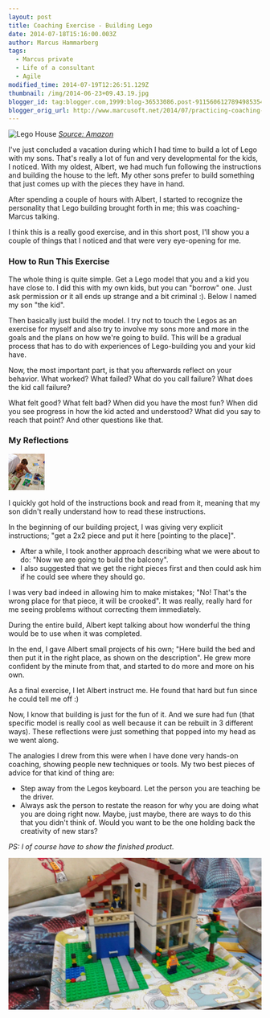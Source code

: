 ```yaml
---
layout: post
title: Coaching Exercise - Building Lego
date: 2014-07-18T15:16:00.003Z
author: Marcus Hammarberg
tags:
  - Marcus private
  - Life of a consultant
  - Agile
modified_time: 2014-07-19T12:26:51.129Z
thumbnail: /img/2014-06-23+09.43.19.jpg
blogger_id: tag:blogger.com,1999:blog-36533086.post-9115606127894985354
blogger_orig_url: http://www.marcusoft.net/2014/07/practicing-coaching-building-lego.html
---
```


![Lego House](http://ecx.images-amazon.com/images/I/91Pv76bx9FL._SL1500_.jpg)
*[Source: Amazon](http://www.amazon.com/LEGO-6024466-Creator-Family-House/dp/B00CMHWSN6)*

I've just concluded a vacation during which I had time to build a lot of Lego with my sons. That's really a lot of fun and very developmental for the kids, I noticed. With my oldest, Albert, we had much fun following the instructions and building the house to the left. My other sons prefer to build something that just comes up with the pieces they have in hand.

After spending a couple of hours with Albert, I started to recognize the personality that Lego building brought forth in me; this was coaching-Marcus talking.

I think this is a really good exercise, and in this short post, I'll show you a couple of things that I noticed and that were very eye-opening for me.

### How to Run This Exercise

The whole thing is quite simple. Get a Lego model that you and a kid you have close to. I did this with my own kids, but you can "borrow" one. Just ask permission or it all ends up strange and a bit criminal :). Below I named my son "the kid".

Then basically just build the model. I try not to touch the Legos as an exercise for myself and also try to involve my sons more and more in the goals and the plans on how we're going to build. This will be a gradual process that has to do with experiences of Lego-building you and your kid have.

Now, the most important part, is that you afterwards reflect on your behavior. What worked? What failed? What do you call failure? What does the kid call failure?

What felt good? What felt bad? When did you have the most fun? When did you see progress in how the kid acted and understood? What did you say to reach that point? And other questions like that.

### My Reflections

![Building Lego](/img/2014-06-23+09.43.19.jpg)

I quickly got hold of the instructions book and read from it, meaning that my son didn't really understand how to read these instructions.

In the beginning of our building project, I was giving very explicit instructions; "get a 2x2 piece and put it here [pointing to the place]".

- After a while, I took another approach describing what we were about to do: "Now we are going to build the balcony".
- I also suggested that we get the right pieces first and then could ask him if he could see where they should go.

I was very bad indeed in allowing him to make mistakes; "No! That's the wrong place for that piece, it will be crooked". It was really, really hard for me seeing problems without correcting them immediately.

During the entire build, Albert kept talking about how wonderful the thing would be to use when it was completed.

In the end, I gave Albert small projects of his own; "Here build the bed and then put it in the right place, as shown on the description". He grew more confident by the minute from that, and started to do more and more on his own.

As a final exercise, I let Albert instruct me. He found that hard but fun since he could tell me off :)

Now, I know that building is just for the fun of it. And we sure had fun (that specific model is really cool as well because it can be rebuilt in 3 different ways). These reflections were just something that popped into my head as we went along.

The analogies I drew from this were when I have done very hands-on coaching, showing people new techniques or tools. My two best pieces of advice for that kind of thing are:

- Step away from the Legos keyboard. Let the person you are teaching be the driver.
- Always ask the person to restate the reason for why you are doing what you are doing right now. Maybe, just maybe, there are ways to do this that you didn't think of. Would you want to be the one holding back the creativity of new stars?

*PS: I of course have to show the finished product.*

![Lego House Finished](/img/2014-07-02+17.45.52.jpg)
